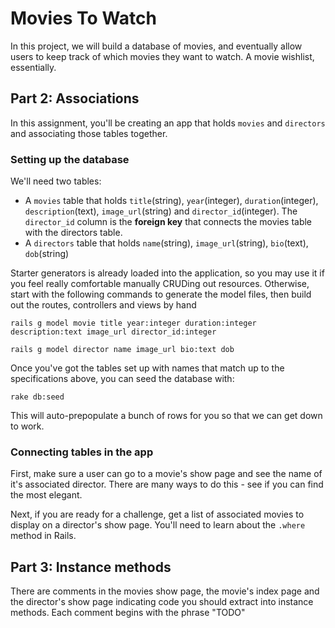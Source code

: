 # Movies To Watch

In this project, we will build a database of movies, and eventually allow users to keep track of which movies they want to watch. A movie wishlist, essentially.

## Part 2: Associations

In this assignment, you'll be creating an app that holds `movies` and `directors` and associating those tables together.

### Setting up the database

We'll need two tables:
- A `movies` table that holds `title`(string), `year`(integer), `duration`(integer), `description`(text), `image_url`(string) and `director_id`(integer). The `director_id` column is the **foreign key** that connects the movies table with the directors table.
- A `directors` table that holds `name`(string), `image_url`(string), `bio`(text), `dob`(string)

Starter generators is already loaded into the application, so you may use it if you feel really comfortable  manually CRUDing out resources. Otherwise, start with the following commands to generate the model files, then build out the routes, controllers and views by hand

    rails g model movie title year:integer duration:integer description:text image_url director_id:integer

    rails g model director name image_url bio:text dob

Once you've got the tables set up with names that match up to the specifications above, you can seed the database with:

    rake db:seed

This will auto-prepopulate a bunch of rows for you so that we can get down to work.

### Connecting tables in the app

First, make sure a user can go to a movie's show page and see the name of it's associated director. There are many ways to do this - see if you can find the most elegant.

Next, if you are ready for a challenge, get a list of associated movies to display on a director's show page. You'll need to learn about the `.where` method in Rails.

## Part 3: Instance methods

There are comments in the movies show page, the movie's index page and the director's show page indicating code you should extract into instance methods. Each comment begins with the phrase "TODO"
